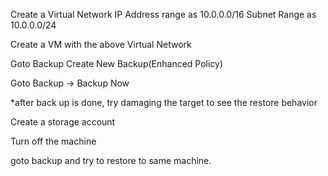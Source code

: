Create a Virtual Network 
IP Address range as 10.0.0.0/16
Subnet Range as 10.0.0.0/24

Create a VM with the above Virtual Network

Goto Backup Create New Backup(Enhanced Policy)

Goto Backup -> Backup Now

*after back up is done, try damaging the target to see the restore behavior

Create a storage account

Turn off the machine

goto backup and try to restore to same machine.
